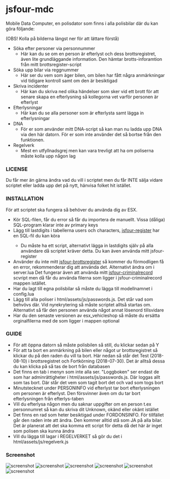 # jsfour-mdc

Mobile Data Computer, en polisdator som finns i alla polisbilar där du kan göra följande:

(OBS! Kolla på bilderna längst ner för att lättare förstå)

* Söka efter personer via personnummer
  - Här kan du se om en person är efterlyst och dess brottsregistret, även lite grundläggande information. Den hämtar brotts-inforamtion från mitt brottsregister-script
* Söka upp bilar via reggnummer
  - Här ser du vem som äger bilen, om bilen har fått några anmärkningar vid tidigare kontroll samt om den är besiktigad
* Skriva incidenter
  - Här kan du skriva ned olika händelser som sker vid ett brott för att senare skapa en efterlysning så kollegorna vet varför personen är efterlyst
* Efterlysningar
  - Här kan du se alla personer som är efterlysta samt lägga in efterlysningar
* DNA
  - För er som använder mitt DNA-script så kan man nu ladda upp DNA via den här datorn. För er som inte använder det så bortse från den funktionen.
* Regelverk
  - Mest en utfyllnadsgrej men kan vara trevligt att ha om poliserna måste kolla upp någon lag

### LICENSE
Du får mer än gärna ändra vad du vill i scriptet men du får INTE sälja vidare scriptet eller ladda upp det på nytt, hänvisa folket hit istället.

### INSTALLATION
För att scriptet ska fungera så behöver du använda dig av ESX.

* Kör SQL-filen, får du error så får du importera de manuellt. Vissa (dåliga) SQL-program klarar inte av primary keys
* Lägg till lastdigits i tabellerna users och characters, <a href="https://github.com/jonassvensson4/jsfour-register">jsfour-register<a/> har en SQL-fil du kan köra
  - Du måste ha ett script, alternativt lägga in lastdigits själv på alla användare då scriptet kräver detta. Du kan även använda mitt jsfour-register
* Använder du inte mitt <a href="https://github.com/jonassvensson4/jsfour-brottsregister">jsfour-brottsregister<a/> så kommer du förmodligen få en error, rekommenderar dig att använda det. Alternativt ändra om i server.lua Det fungerar även att använda mitt <a href="https://github.com/jonassvensson4/jsfour-criminalrecord">jsfour-criminalrecord<a/> scvript men då får du använda filerna som ligger i jsfour-criminalrecord mappen istället.
* Har du lagt till egna polisbilar så måste du lägga till modellnamnet i config.lua
* Lägg till alla poliser i html/assets/js/passwords.js. Det står vad som behvövs där. Vid nyrekrytering så måste scriptet alltså startas om. Alternativt så får den personen använda något annat lösenord tillsvidare
* Har du den senaste versionen av esx_vehicleshop så måste du ersätta orginalfilerna med de som ligger i mappen optional
  
### GUIDE
* För att öppna datorn så måste polisbilen så still, du klickar sedan på Y
* För att ta bort en anmärkning på bilen eller något ur brottsregistret så klickar du på den raden du vill ta bort. Här nedan så står det Test (2018-08-10) i brottsregistret och Fortkörning (2018-07-30). Det är alltså dessa du kan klicka på så tas de bort från databasen
* Det finns en tab i menyn som inte alla ser. "Loggboken" ser endast de som har adminrättigheter i html/assets/js/passwords.js. Där loggas allt som tas bort. Där står det vem som tagit bort det och vad som togs bort
* Minutstecknet under PERSONINFO vid efterlyst tar bort efterlysningen om personen är efterlyst. Den försvinner även om du tar bort efterlysningen från efterlys-taben
* Vill du efterlysa någon men du saknar uppgifter om en person t.ex personnumret så kan du skriva dit Unknown, okänd eller okänt istället
* Det finns en rad som heter besiktigad under FORDONSINFO. För tillfället går den raden inte att ändra. Den kommer alltid stå som JA på alla bilar. Det är planerat att det ska komma ett script för detta då det här är inget som polisen ska kunna ändra
* Vill du lägga till lagar i REGELVERKET så gör du det i html/assets/js/regelverk.js

### Screenshot
![screenshot](https://i.gyazo.com/f1686551d68855578946b48b3dce6be7.png)
![screenshot](https://i.gyazo.com/dbd27b12f6df5ad8784ddd63eb23afdc.png)
![screenshot](https://i.gyazo.com/3859cdd56e2be8a5a18c8ea4f4c0a2d7.png)
![screenshot](https://i.gyazo.com/45614bc6e29e50e2ee136f7e68d7ec27.png)
![screenshot](https://i.gyazo.com/b60e73635bd1aa7c2af55527d3e0c724.png)
![screenshot](https://i.gyazo.com/98fb97ef1ce1d706b710862f899cad3e.png)
